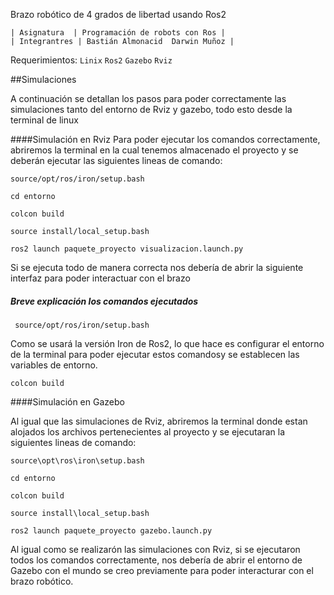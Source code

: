Brazo robótico de 4 grados de libertad usando Ros2

    | Asignatura  | Programación de robots con Ros |
    | Integrantres | Bastián Almonacid  Darwin Muñoz |
Requerimientos:
`Linix`
`Ros2`
`Gazebo`
`Rviz`

##Simulaciones

A continuación se detallan los pasos para poder correctamente las simulaciones tanto del entorno de Rviz y gazebo, todo esto desde la terminal de linux

####Simulación en Rviz
Para poder ejecutar los comandos correctamente, abriremos la terminal en la cual tenemos almacenado el proyecto y se deberán ejecutar las siguientes lineas de comando:
```
source/opt/ros/iron/setup.bash
```
```
cd entorno
```
```
colcon build
```
```
source install/local_setup.bash
```
```
ros2 launch paquete_proyecto visualizacion.launch.py
```
Si se ejecuta todo de manera correcta nos debería de abrir la siguiente interfaz para poder interactuar con el brazo

##### Breve explicación los comandos ejecutados
` source/opt/ros/iron/setup.bash` 

Como se usará la versión Iron de Ros2, lo que hace es configurar el entorno de la terminal para poder ejecutar estos comandosy se establecen las variables de entorno.

`colcon build`





####Simulación en Gazebo

Al igual que las simulaciones de Rviz, abriremos la terminal donde estan alojados los archivos pertenecientes al proyecto y se ejecutaran la siguientes lineas de comando:
```
source\opt\ros\iron\setup.bash
```
```
cd entorno
```
```
colcon build
```
```
source install\local_setup.bash
```
```
ros2 launch paquete_proyecto gazebo.launch.py
```
Al igual como se realizarón las simulaciones con Rviz, si se ejecutaron todos los comandos correctamente, nos debería de abrir el entorno de Gazebo con el mundo se creo previamente para poder interacturar con el brazo robótico.





